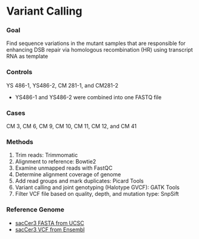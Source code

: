 # Variant Calling

### Goal
Find sequence variations in the mutant samples that are responsible for enhancing DSB repair via homologous recombination (HR) using transcript RNA as template

### Controls
YS 486-1, YS486-2, CM 281-1, and CM281-2
* YS486-1 and YS486-2 were combined into one FASTQ file

### Cases
CM 3, CM 6, CM 9, CM 10, CM 11, CM 12, and CM 41

### Methods
1. Trim reads: Trimmomatic
2. Alignment to reference: Bowtie2
3. Examine unmapped reads with FastQC
4. Determine alignment coverage of genome
5. Add read groups and mark duplicates: Picard Tools
6. Variant calling and joint genotyping (Halotype GVCF): GATK Tools
7. Filter VCF file based on quality, depth, and mutation type: SnpSift

### Reference Genome
* [sacCer3 FASTA from UCSC](http://hgdownload.soe.ucsc.edu/goldenPath/sacCer3/bigZips/)
* [sacCer3 VCF from Ensembl](https://www.ensembl.org/info/data/ftp/index.html)
